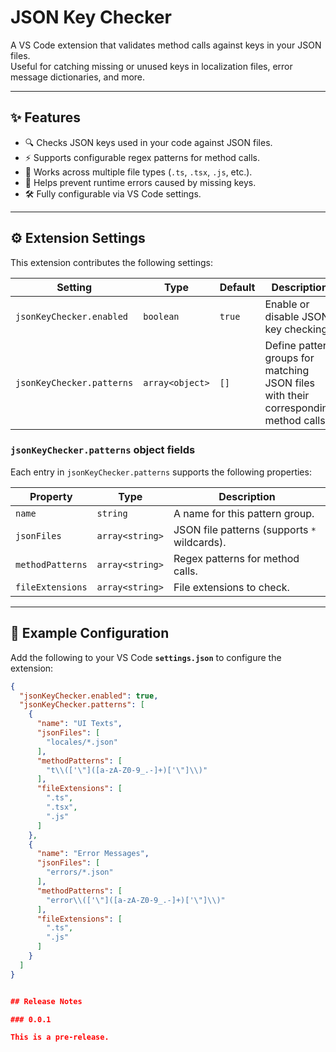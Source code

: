 # JSON Key Checker

A VS Code extension that validates method calls against keys in your JSON files.  
Useful for catching missing or unused keys in localization files, error message dictionaries, and more.

---

## ✨ Features

- 🔍 Checks JSON keys used in your code against JSON files.
- ⚡ Supports configurable regex patterns for method calls.
- 📂 Works across multiple file types (`.ts`, `.tsx`, `.js`, etc.).
- 🎯 Helps prevent runtime errors caused by missing keys.
- 🛠 Fully configurable via VS Code settings.

---

## ⚙️ Extension Settings

This extension contributes the following settings:

| Setting                   | Type            | Default | Description                                                                          |
| ------------------------- | --------------- | ------- | ------------------------------------------------------------------------------------ |
| `jsonKeyChecker.enabled`  | `boolean`       | `true`  | Enable or disable JSON key checking.                                                 |
| `jsonKeyChecker.patterns` | `array<object>` | `[]`    | Define pattern groups for matching JSON files with their corresponding method calls. |

### `jsonKeyChecker.patterns` object fields

Each entry in `jsonKeyChecker.patterns` supports the following properties:

| Property         | Type            | Description                                  |
| ---------------- | --------------- | -------------------------------------------- |
| `name`           | `string`        | A name for this pattern group.               |
| `jsonFiles`      | `array<string>` | JSON file patterns (supports `*` wildcards). |
| `methodPatterns` | `array<string>` | Regex patterns for method calls.             |
| `fileExtensions` | `array<string>` | File extensions to check.                    |

---

## 🔧 Example Configuration

Add the following to your VS Code **`settings.json`** to configure the extension:

```json
{
  "jsonKeyChecker.enabled": true,
  "jsonKeyChecker.patterns": [
    {
      "name": "UI Texts",
      "jsonFiles": [
        "locales/*.json"
      ],
      "methodPatterns": [
        "t\\(['\"]([a-zA-Z0-9_.-]+)['\"]\\)"
      ],
      "fileExtensions": [
        ".ts",
        ".tsx",
        ".js"
      ]
    },
    {
      "name": "Error Messages",
      "jsonFiles": [
        "errors/*.json"
      ],
      "methodPatterns": [
        "error\\(['\"]([a-zA-Z0-9_.-]+)['\"]\\)"
      ],
      "fileExtensions": [
        ".ts",
        ".js"
      ]
    }
  ]
}


## Release Notes

### 0.0.1

This is a pre-release.
```

